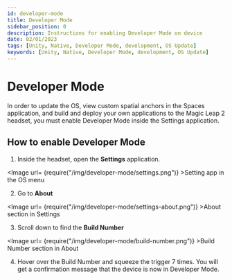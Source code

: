 ```yaml
---
id: developer-mode
title: Developer Mode
sidebar_position: 0
description: Instructions for enabling Developer Mode on device
date: 02/01/2023
tags: [Unity, Native, Developer Mode, development, OS Update]
keywords: [Unity, Native, Developer Mode, development, OS Update]
---
```


# Developer Mode

In order to update the OS, view custom spatial anchors in the Spaces application, and build and deploy your own applications to the Magic Leap 2 headset, you must enable Developer Mode inside the Settings application.

## How to enable Developer Mode

1. Inside the headset, open the **Settings** application.

<Image url= {require("/img/developer-mode/settings.png")} >Setting app in the OS menu</Image>

2. Go to **About**

<Image url= {require("/img/developer-mode/settings-about.png")} >About section in Settings</Image>

3. Scroll down to find the **Build Number**

<Image url= {require("/img/developer-mode/build-number.png")} >Build Number section in About</Image>

4. Hover over the Build Number and squeeze the trigger 7 times. You will get a confirmation message that the device is now in Developer Mode.

